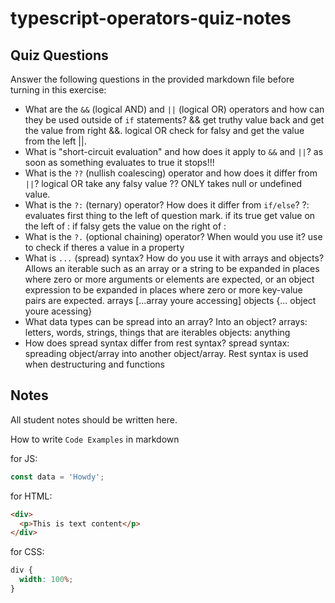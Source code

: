 # typescript-operators-quiz-notes

## Quiz Questions

Answer the following questions in the provided markdown file before turning in this exercise:

- What are the `&&` (logical AND) and `||` (logical OR) operators and how can they be used outside of `if` statements?
  && get truthy value back and get the value from right &&. logical OR check for falsy and get the value from the left ||.
- What is "short-circuit evaluation" and how does it apply to `&&` and `||`?
  as soon as something evaluates to true it stops!!!
- What is the `??` (nullish coalescing) operator and how does it differ from `||`?
  logical OR take any falsy value ?? ONLY takes null or undefined value.
- What is the `?:` (ternary) operator? How does it differ from `if/else`?
  ?: evaluates first thing to the left of question mark. if its true get value on the left of : if falsy gets the value on the right of :
- What is the `?.` (optional chaining) operator? When would you use it?
  use to check if theres a value in a property
- What is `...` (spread) syntax? How do you use it with arrays and objects?
  Allows an iterable such as an array or a string to be expanded in places where zero or more arguments or elements are expected, or an object expression to be expanded in places where zero or more key-value pairs are expected.
  arrays [...array youre accessing]
  objects {... object youre acessing}
- What data types can be spread into an array? Into an object?
  arrays: letters, words, strings, things that are iterables
  objects: anything
- How does spread syntax differ from rest syntax?
  spread syntax: spreading object/array into another object/array. Rest syntax is used when destructuring and functions

## Notes

All student notes should be written here.

How to write `Code Examples` in markdown

for JS:

```js
const data = 'Howdy';
```

for HTML:

```html
<div>
  <p>This is text content</p>
</div>
```

for CSS:

```css
div {
  width: 100%;
}
```
